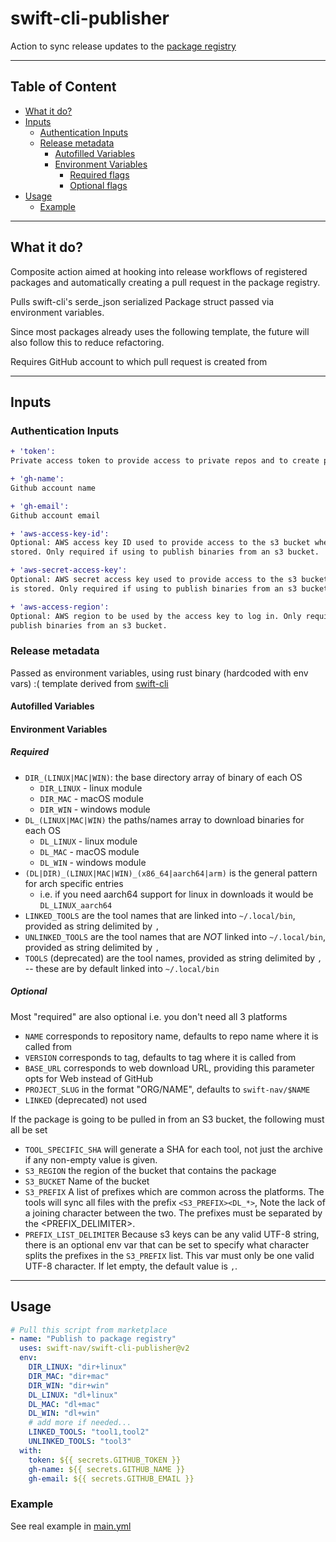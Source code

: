 # swift-cli-publisher

Action to sync release updates to the [package registry](https://github.com/swift-nav/package-registry)

---

## Table of Content

- [What it do?](#what-it-do)
- [Inputs](#inputs)
    - [Authentication Inputs](#authentication-inputs)
    - [Release metadata](#release-metadata)
        - [Autofilled Variables](#autofilled-variables)
        - [Environment Variables](#environment-variables)
            - [Required flags](#required)
            - [Optional flags](#optional)
- [Usage](#usage)
    - [Example](#example)

---

## What it do?

Composite action aimed at hooking into release workflows of registered packages and
automatically creating a pull request in the package registry.

Pulls swift-cli's serde_json serialized Package struct passed via environment variables.

Since most packages already uses the following template, the future will also follow this to reduce refactoring.

Requires GitHub account to which pull request is created from

---

## Inputs

### Authentication Inputs

```diff
+ 'token': 
Private access token to provide access to private repos and to create pull requests under

+ 'gh-name': 
Github account name

+ 'gh-email': 
Github account email

+ 'aws-access-key-id':
Optional: AWS access key ID used to provide access to the s3 bucket where the package is
stored. Only required if using to publish binaries from an s3 bucket.

+ 'aws-secret-access-key':
Optional: AWS secret access key used to provide access to the s3 bucket where the package
is stored. Only required if using to publish binaries from an s3 bucket.

+ 'aws-access-region':
Optional: AWS region to be used by the access key to log in. Only required if using to
publish binaries from an s3 bucket.
```

### Release metadata

Passed as environment variables, using rust binary (hardcoded with env vars) :( template derived
from [swift-cli](https://github.com/swift-nav/swift-cli/blob/e6c6e72e76b89f99b2684ec6703dff0c60a3737b/swift/src/types.rs#L18)

#### Autofilled Variables

#### Environment Variables

##### Required

- `DIR_(LINUX|MAC|WIN)`: the base directory array of binary of each OS
    - `DIR_LINUX` - linux module
    - `DIR_MAC` - macOS module
    - `DIR_WIN` - windows module
- `DL_(LINUX|MAC|WIN)` the paths/names array to download binaries for each OS
    - `DL_LINUX` - linux module
    - `DL_MAC` - macOS module
    - `DL_WIN` - windows module
- `(DL|DIR)_(LINUX|MAC|WIN)_(x86_64|aarch64|arm)` is the general pattern for arch specific entries
  - i.e. if you need aarch64 support for linux in downloads it would be `DL_LINUX_aarch64`
- `LINKED_TOOLS` are the tool names that are linked into `~/.local/bin`, provided as string delimited by `,`
- `UNLINKED_TOOLS` are the tool names that are *NOT* linked into `~/.local/bin`, provided as string delimited by `,`
- `TOOLS` (deprecated) are the tool names, provided as string delimited by `,` -- these are by default linked into `~/.local/bin`

##### Optional

Most "required" are also optional i.e. you don't need all 3 platforms

- `NAME` corresponds to repository name, defaults to repo name where it is called from
- `VERSION` corresponds to tag, defaults to tag where it is called from
- `BASE_URL` corresponds to web download URL, providing this parameter opts for Web instead of GitHub
- `PROJECT_SLUG` in the format "ORG/NAME", defaults to `swift-nav/$NAME`
- `LINKED` (deprecated) not used

If the package is going to be pulled in from an S3 bucket, the following must all be set

- `TOOL_SPECIFIC_SHA` will generate a SHA for each tool, not just the archive if any
   non-empty value is given.
- `S3_REGION` the region of the bucket that contains the package
- `S3_BUCKET` Name of the bucket
- `S3_PREFIX` A list of prefixes which are common across the platforms. The tools will sync all files
with the prefix `<S3_PREFIX><DL_*>`, Note the lack of a joining character between the two. The prefixes
must be separated by the <PREFIX_DELIMITER>.
- `PREFIX_LIST_DELIMITER` Because s3 keys can be any valid UTF-8 string, there is an optional env var
that can be set to specify what character splits the prefixes in the `S3_PREFIX` list. This var must
only be one valid UTF-8 character. If let empty, the default value is `,`.

---

## Usage

```yml
# Pull this script from marketplace
- name: "Publish to package registry"
  uses: swift-nav/swift-cli-publisher@v2
  env:
    DIR_LINUX: "dir+linux"
    DIR_MAC: "dir+mac"
    DIR_WIN: "dir+win"
    DL_LINUX: "dl+linux"
    DL_MAC: "dl+mac"
    DL_WIN: "dl+win"
    # add more if needed...
    LINKED_TOOLS: "tool1,tool2"
    UNLINKED_TOOLS: "tool3"
  with:
    token: ${{ secrets.GITHUB_TOKEN }}
    gh-name: ${{ secrets.GITHUB_NAME }}
    gh-email: ${{ secrets.GITHUB_EMAIL }}
```

### Example

See real example in [main.yml](https://github.com/swift-nav/publish-test-adrian/blob/main/.github/workflows/main.yml)

